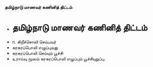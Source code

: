 **தமிழ்நாடு மாணவர் கணினித் திட்டம்**
- # தமிழ்நாடு மாணவர் கணினித் திட்டம்
- n. கிறீச்சொலி செய்பவர்
- கரகரப்பொலி எழுப்புவது
- கரகரப்பொலி செய்யும் பூச்சி
- உராய்வு மூலம் கரகரப்பொலி எழுப்பும் பூச்சியுறுப்பு.

